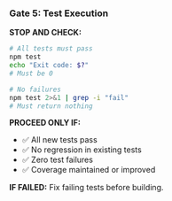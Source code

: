 ### Gate 5: Test Execution

**STOP AND CHECK:**
```bash
# All tests must pass
npm test
echo "Exit code: $?"
# Must be 0

# No failures
npm test 2>&1 | grep -i "fail"
# Must return nothing
```

**PROCEED ONLY IF:**
- ✅ All new tests pass
- ✅ No regression in existing tests
- ✅ Zero test failures
- ✅ Coverage maintained or improved

**IF FAILED:** Fix failing tests before building.

